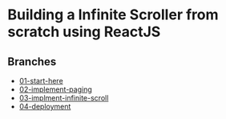 # Building a Infinite Scroller from scratch using ReactJS 

## Branches

* [01-start-here](https://github.com/react-u/18-infinite-scrolling-using-react/tree/01-start-here)
* [02-implement-paging](https://github.com/react-u/18-infinite-scrolling-using-react/tree/02-implement-paging)
* [03-implment-infinite-scroll](https://github.com/react-u/18-infinite-scrolling-using-react/tree/03-implment-infinite-scroll)
* [04-deployment](https://github.com/react-u/18-infinite-scrolling-using-react/tree/04-deployment)